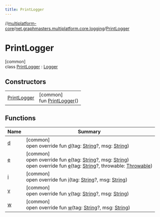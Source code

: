 ```yaml
---
title: PrintLogger
---
```

//[multiplatform-core](../../../index.html)/[net.graphmasters.multiplatform.core.logging](../index.html)/[PrintLogger](index.html)



# PrintLogger



[common]\
class [PrintLogger](index.html) : [Logger](../-logger/index.html)



## Constructors


| | |
|---|---|
| [PrintLogger](-print-logger.html) | [common]<br>fun [PrintLogger](-print-logger.html)() |


## Functions


| Name | Summary |
|---|---|
| [d](d.html) | [common]<br>open override fun [d](d.html)(tag: [String](https://kotlinlang.org/api/latest/jvm/stdlib/kotlin/-string/index.html)?, msg: [String](https://kotlinlang.org/api/latest/jvm/stdlib/kotlin/-string/index.html)) |
| [e](e.html) | [common]<br>open override fun [e](e.html)(tag: [String](https://kotlinlang.org/api/latest/jvm/stdlib/kotlin/-string/index.html)?, msg: [String](https://kotlinlang.org/api/latest/jvm/stdlib/kotlin/-string/index.html))<br>open override fun [e](e.html)(tag: [String](https://kotlinlang.org/api/latest/jvm/stdlib/kotlin/-string/index.html)?, throwable: [Throwable](https://kotlinlang.org/api/latest/jvm/stdlib/kotlin/-throwable/index.html)) |
| [i](i.html) | [common]<br>open override fun [i](i.html)(tag: [String](https://kotlinlang.org/api/latest/jvm/stdlib/kotlin/-string/index.html)?, msg: [String](https://kotlinlang.org/api/latest/jvm/stdlib/kotlin/-string/index.html)) |
| [v](v.html) | [common]<br>open override fun [v](v.html)(tag: [String](https://kotlinlang.org/api/latest/jvm/stdlib/kotlin/-string/index.html)?, msg: [String](https://kotlinlang.org/api/latest/jvm/stdlib/kotlin/-string/index.html)) |
| [w](w.html) | [common]<br>open override fun [w](w.html)(tag: [String](https://kotlinlang.org/api/latest/jvm/stdlib/kotlin/-string/index.html)?, msg: [String](https://kotlinlang.org/api/latest/jvm/stdlib/kotlin/-string/index.html)) |

